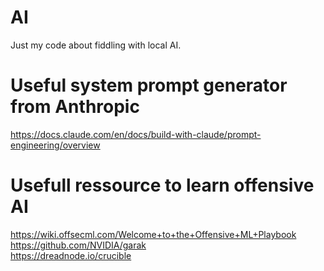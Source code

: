 # AI
Just my code about fiddling with local AI.


# Useful system prompt generator from Anthropic
https://docs.claude.com/en/docs/build-with-claude/prompt-engineering/overview 


# Usefull ressource to learn offensive AI

https://wiki.offsecml.com/Welcome+to+the+Offensive+ML+Playbook  
https://github.com/NVIDIA/garak  
https://dreadnode.io/crucible  
 
